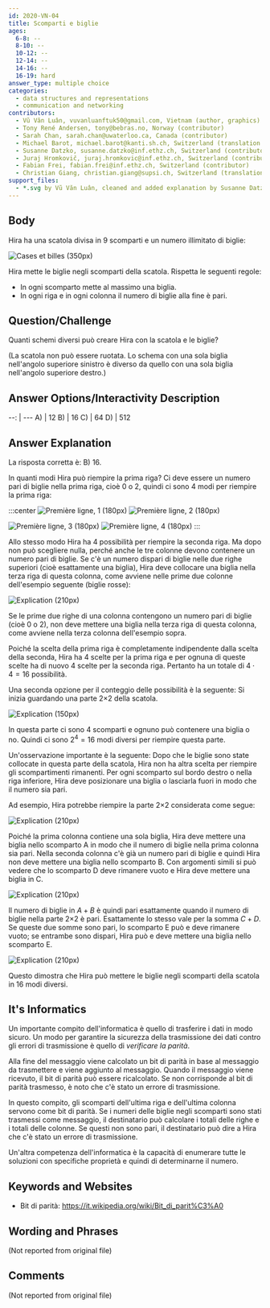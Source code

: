 ```yaml
---
id: 2020-VN-04
title: Scomparti e biglie
ages:
  6-8: --
  8-10: --
  10-12: --
  12-14: --
  14-16: --
  16-19: hard
answer_type: multiple choice
categories:
  - data structures and representations
  - communication and networking
contributors:
  - Vũ Văn Luân, vuvanluanftuk50@gmail.com, Vietnam (author, graphics)
  - Tony René Andersen, tony@bebras.no, Norway (contributor)
  - Sarah Chan, sarah.chan@uwaterloo.ca, Canada (contributor)
  - Michael Barot, michael.barot@kanti.sh.ch, Switzerland (translation from English into German)
  - Susanne Datzko, susanne.datzko@inf.ethz.ch, Switzerland (contributor, graphics)
  - Juraj Hromkovič, juraj.hromkovic@inf.ethz.ch, Switzerland (contributor)
  - Fabian Frei, fabian.frei@inf.ethz.ch, Switzerland (contributor)
  - Christian Giang, christian.giang@supsi.ch, Switzerland (translation from German into Italian)
support_files:
  - *.svg by Vũ Văn Luân, cleaned and added explanation by Susanne Datzko
---
```



## Body

Hira ha una scatola divisa in 9 scomparti e un numero illimitato di biglie:

![](graphics/2020-VN-04_taskbody-compatible.svg "Cases et billes (350px)")

Hira mette le biglie negli scomparti della scatola. Rispetta le seguenti regole:
 - In ogni scomparto mette al massimo una biglia.
 - In ogni riga e in ogni colonna il numero di biglie alla fine è pari.


## Question/Challenge

Quanti schemi diversi può creare Hira con la scatola e le biglie? 

(La scatola non può essere ruotata. Lo schema con una sola biglia nell'angolo superiore sinistro è diverso da quello con una sola biglia nell'angolo superiore destro.)


## Answer Options/Interactivity Description

--: | ---
 A) | 12
 B) | 16
 C) | 64
 D) | 512


## Answer Explanation

La risposta corretta è: B) 16.

In quanti modi Hira può riempire la prima riga? Ci deve essere un numero pari di biglie nella prima riga, cioè 0 o 2, quindi ci sono 4 modi per riempire la prima riga:

:::center
![](graphics/2020-VN-04_explanation1.svg "Première ligne, 1 (180px)")
![](graphics/2020-VN-04_explanation2.svg "Première ligne, 2 (180px)")

![](graphics/2020-VN-04_explanation3.svg "Première ligne, 3 (180px)")
![](graphics/2020-VN-04_explanation4.svg "Première ligne, 4 (180px)")
:::
  
Allo stesso modo Hira ha 4 possibilità per riempire la seconda riga. Ma dopo non può scegliere nulla, perché anche le tre colonne devono contenere un numero pari di biglie. Se c'è un numero dispari di biglie nelle due righe superiori (cioè esattamente una biglia), Hira deve collocare una biglia nella terza riga di questa colonna, come avviene nelle prime due colonne dell'esempio seguente (biglie rosse):

![](graphics/2020-VN-04_explanation5.svg "Explication (210px)")

Se le prime due righe di una colonna contengono un numero pari di biglie (cioè 0 o 2), non deve mettere una biglia nella terza riga di questa colonna, come avviene nella terza colonna dell'esempio sopra.

Poiché la scelta della prima riga è completamente indipendente dalla scelta della seconda, Hira ha 4 scelte per la prima riga e per ognuna di queste scelte ha di nuovo 4 scelte per la seconda riga. Pertanto ha un totale di $4 \cdot 4 = 16$ possibilità.

Una seconda opzione per il conteggio delle possibilità è la seguente: Si inizia guardando una parte 2×2 della scatola.

![](graphics/2020-VN-04_explanation6.svg "Explication (150px)")

In questa parte ci sono 4 scomparti e ognuno può contenere una biglia o no. Quindi ci sono $2^4 = 16$ modi diversi per riempire questa parte. 

Un'osservazione importante è la seguente: Dopo che le biglie sono state collocate in questa parte della scatola, Hira non ha altra scelta per riempire gli scompartimenti rimanenti. Per ogni scomparto sul bordo destro o nella riga inferiore, Hira deve posizionare una biglia o lasciarla fuori in modo che il numero sia pari.

Ad esempio, Hira potrebbe riempire la parte 2×2 considerata come segue:

![](graphics/2020-VN-04_explanation7.svg "Explication (210px)")

Poiché la prima colonna contiene una sola biglia, Hira deve mettere una biglia nello scomparto A in modo che il numero di biglie nella prima colonna sia pari. Nella seconda colonna c'è già un numero pari di biglie e quindi Hira non deve mettere una biglia nello scomparto B. Con argomenti simili si può vedere che lo scomparto D deve rimanere vuoto e Hira deve mettere una biglia in C.

![](graphics/2020-VN-04_explanation8.svg "Explication (210px)")

Il numero di biglie in $A + B$ è quindi pari esattamente quando il numero di biglie nella parte 2×2 è pari. Esattamente lo stesso vale per la somma $C + D$. Se queste due somme sono pari, lo scomparto E può e deve rimanere vuoto; se entrambe sono dispari, Hira può e deve mettere una biglia nello scomparto E.

![](graphics/2020-VN-04_explanation9.svg "Explication (210px)")

Questo dimostra che Hira può mettere le biglie negli scomparti della scatola in 16 modi diversi.


## It's Informatics

Un importante compito dell'informatica è quello di trasferire i dati in modo sicuro. Un modo per garantire la sicurezza della trasmissione dei dati contro gli errori di trasmissione è quello di _verificare la parità_.

Alla fine del messaggio viene calcolato un bit di parità in base al messaggio da trasmettere e viene aggiunto al messaggio. Quando il messaggio viene ricevuto, il bit di parità può essere ricalcolato. Se non corrisponde al bit di parità trasmesso, è noto che c'è stato un errore di trasmissione.

In questo compito, gli scomparti dell'ultima riga e dell'ultima colonna servono come bit di parità. Se i numeri delle biglie negli scomparti sono stati trasmessi come messaggio, il destinatario può calcolare i totali delle righe e i totali delle colonne. Se questi non sono pari, il destinatario può dire a Hira che c'è stato un errore di trasmissione.
 
Un'altra competenza dell'informatica è la capacità di enumerare tutte le soluzioni con specifiche proprietà e quindi di determinarne il numero. 


## Keywords and Websites

 - Bit di parità: https://it.wikipedia.org/wiki/Bit_di_parit%C3%A0 


## Wording and Phrases

(Not reported from original file)


## Comments

(Not reported from original file)
